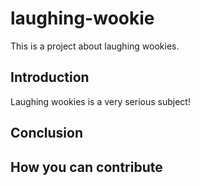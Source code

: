 # laughing-wookie

This is a project about laughing wookies.

## Introduction
Laughing wookies is a very serious subject!

## Conclusion

## How you can contribute